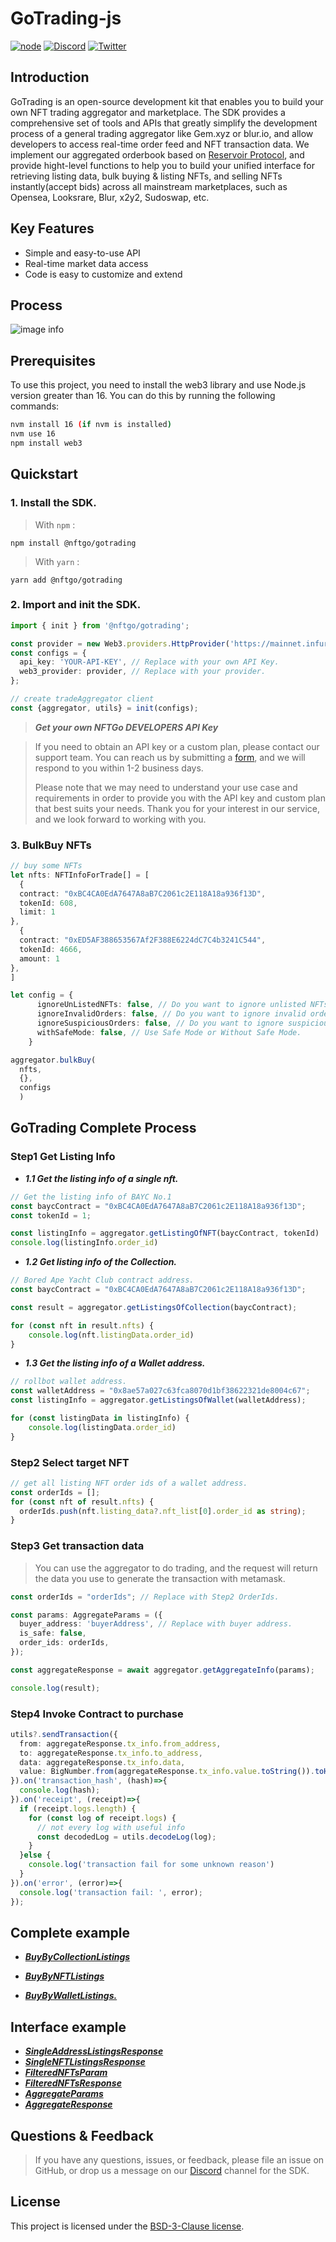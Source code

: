 # GoTrading-js
[![node](https://img.shields.io/badge/node-%3E%3D%2016-brightgreen.svg)](https://nodejs.org/en/) [![Discord][discord-image]][discord-url] [![Twitter][twitter-image]][twitter-url]



## Introduction

<!-- Introduction -->

GoTrading is an open-source development kit that enables you to build your own NFT trading aggregator and marketplace. The SDK provides a comprehensive set of tools and APIs that greatly simplify the development process of a general trading aggregator like Gem.xyz or blur.io, and allow developers to access real-time order feed and NFT transaction data. We implement our aggregated orderbook based on [Reservoir Protocol](https://reservoir.tools/), and provide hight-level functions to help you to build your unified interface for retrieving listing data, bulk buying & listing NFTs, and selling NFTs instantly(accept bids) across all mainstream marketplaces, such as Opensea, Looksrare, Blur, x2y2, Sudoswap, etc.

## Key Features
 - Simple and easy-to-use API
 - Real-time market data access
 - Code is easy to customize and extend
## Process
![image info](./process.jpg)

## Prerequisites

To use this project, you need to install the web3 library and use Node.js version greater than 16. You can do this by running the following commands:
```bash
nvm install 16 (if nvm is installed)
nvm use 16
npm install web3
```

## Quickstart
### 1. Install the SDK.

> With `npm` :
```shell
npm install @nftgo/gotrading
```

> With `yarn` :
```shell
yarn add @nftgo/gotrading
```

### 2. Import and init the SDK.

```ts
import { init } from '@nftgo/gotrading';

const provider = new Web3.providers.HttpProvider('https://mainnet.infura.io')
const configs = {
  api_key: 'YOUR-API-KEY', // Replace with your own API Key.
  web3_provider: provider, // Replace with your provider.
};

// create tradeAggregator client
const {aggregator, utils} = init(configs);
```
> ***Get your own NFTGo DEVELOPERS API Key***
>

> If you need to obtain an API key or a custom plan, please contact our support team. You can reach us by submitting a [form](https://forms.monday.com/forms/7fd30cd3cef08cf3b3dbccd1c72892b5), and we will respond to you within 1-2 business days.
>
> Please note that we may need to understand your use case and requirements in order to provide you with the API key and custom plan that best suits your needs. Thank you for your interest in our service, and we look forward to working with you.
###  3. BulkBuy NFTs
```ts
// buy some NFTs
let nfts: NFTInfoForTrade[] = [
  {
  contract: "0xBC4CA0EdA7647A8aB7C2061c2E118A18a936f13D",
  tokenId: 608,
  limit: 1
},
  {
  contract: "0xED5AF388653567Af2F388E6224dC7C4b3241C544",
  tokenId: 4666,
  amount: 1
},
]

let config = {
      ignoreUnListedNFTs: false, // Do you want to ignore unlisted NFTs?
      ignoreInvalidOrders: false, // Do you want to ignore invalid orders?
      ignoreSuspiciousOrders: false, // Do you want to ignore suspicious NFTs?
      withSafeMode: false, // Use Safe Mode or Without Safe Mode.
    }

aggregator.bulkBuy(
  nfts,
  {},
  configs
  )

```

## GoTrading Complete Process
### Step1 Get Listing Info
  - ***1.1 Get the listing info of a single nft.***

```ts
// Get the listing info of BAYC No.1
const baycContract = "0xBC4CA0EdA7647A8aB7C2061c2E118A18a936f13D";
const tokenId = 1;

const listingInfo = aggregator.getListingOfNFT(baycContract, tokenId)
console.log(listingInfo.order_id)
```

  - ***1.2 Get listing info of the Collection.***
```ts
// Bored Ape Yacht Club contract address.
const baycContract = "0xBC4CA0EdA7647A8aB7C2061c2E118A18a936f13D";

const result = aggregator.getListingsOfCollection(baycContract);

for (const nft in result.nfts) {
    console.log(nft.listingData.order_id)
}
```

  - ***1.3 Get the listing info of a Wallet address.***
```ts
// rollbot wallet address.
const walletAddress = "0x8ae57a027c63fca8070d1bf38622321de8004c67";
const listingInfo = aggregator.getListingsOfWallet(walletAddress);

for (const listingData in listingInfo) {
    console.log(listingData.order_id)
}
```
### Step2 Select target NFT
```ts
// get all listing NFT order ids of a wallet address.
const orderIds = [];
for (const nft of result.nfts) {
  orderIds.push(nft.listing_data?.nft_list[0].order_id as string);
}
```

### Step3 Get transaction data
>
> You can use the aggregator to do trading, and the request will return the data you use to generate the transaction with metamask.
```ts
const orderIds = "orderIds"; // Replace with Step2 OrderIds.

const params: AggregateParams = ({
  buyer_address: 'buyerAddress', // Replace with buyer address.
  is_safe: false,
  order_ids: orderIds,
});

const aggregateResponse = await aggregator.getAggregateInfo(params);

console.log(result);
```

### Step4 Invoke Contract to purchase
```ts
utils?.sendTransaction({
  from: aggregateResponse.tx_info.from_address,
  to: aggregateResponse.tx_info.to_address,
  data: aggregateResponse.tx_info.data,
  value: BigNumber.from(aggregateResponse.tx_info.value.toString()).toHexString()
}).on('transaction_hash', (hash)=>{
  console.log(hash);
}).on('receipt', (receipt)=>{
  if (receipt.logs.length) {
    for (const log of receipt.logs) {
      // not every log with useful info
      const decodedLog = utils.decodeLog(log);
    }
  }else {
    console.log('transaction fail for some unknown reason')
  }
}).on('error', (error)=>{
  console.log('transaction fail: ', error);
});
```

## Complete example
  - [***BuyByCollectionListings***](https://github.com/NFTGo/GoTrading-js/blob/feat/draft/docs/tradeAggregator/BuyByCollectionListings.md)

  - [***BuyByNFTListings***](https://github.com/NFTGo/GoTrading-js/blob/feat/draft/docs/tradeAggregator/BuyByNFTListings.md)

  - [***BuyByWalletListings.***](https://github.com/NFTGo/GoTrading-js/blob/feat/draft/docs/tradeAggregator/BuyByWalletListings..md)


## Interface example
  - [***SingleAddressListingsResponse***](https://github.com/NFTGo/GoTrading-js/blob/feat/draft/docs/interfaces/SingleAddressListingsResponse.md)
  - [***SingleNFTListingsResponse***](https://github.com/NFTGo/GoTrading-js/blob/feat/draft/docs/interfaces/SingleNftListingResponse.md)
  - [***FilteredNFTsParam***](https://github.com/NFTGo/GoTrading-js/blob/feat/draft/docs/interfaces/FilteredNFTsParam.md)
  - [***FilteredNFTsResponse***](https://github.com/NFTGo/GoTrading-js/blob/feat/draft/docs/interfaces/FilteredNFTsResponse.md)
  - [***AggregateParams***](https://github.com/NFTGo/GoTrading-js/blob/feat/draft/docs/interfaces/TradeAggregatorParams.md)
  - [***AggregateResponse***](https://github.com/NFTGo/GoTrading-js/blob/feat/draft/docs/interfaces/TradeAggregatorResponse.md)


## Questions & Feedback

> If you have any questions, issues, or feedback, please file an issue on GitHub, or drop us a message on our [Discord][discord-url] channel for the SDK.

##  License

This project is licensed under the [BSD-3-Clause license](LICENSE).




[discord-image]: https://img.shields.io/discord/1040195071401787413?color=green&label=Discord&logo=discord&logoColor=blue
[discord-url]:  https://discord.gg/xQEmETVwcw
[twitter-image]: https://img.shields.io/twitter/follow/NFTGo?label=NFTGo&style=social
[twitter-url]:  https://twitter.com/NFTGoDevs
